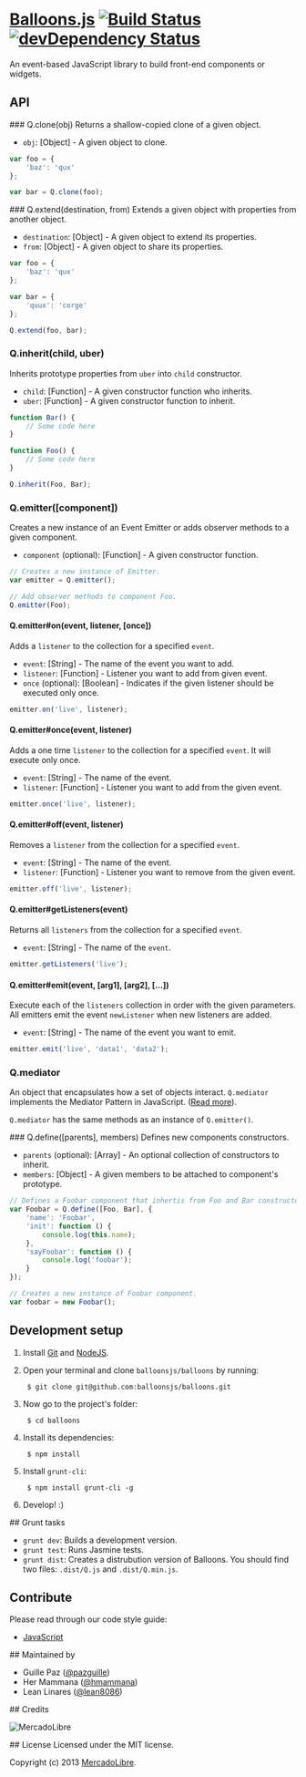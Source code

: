 # [Balloons.js](http://balloonsjs.com) [![Build Status](https://secure.travis-ci.org/balloonsjs/balloons.png)](http://travis-ci.org/balloonsjs/balloons) [![devDependency Status](https://david-dm.org/balloonsjs/balloons/dev-status.png)](https://david-dm.org/balloonsjs/balloons#info=devDependencies)


An event-based JavaScript library to build front-end components or widgets.

## API

### Q.clone(obj)
Returns a shallow-copied clone of a given object.
- `obj`: [Object] - A given object to clone.

```js
var foo = {
    'baz': 'qux'
};

var bar = Q.clone(foo);
```

### Q.extend(destination, from)
Extends a given object with properties from another object.
- `destination`: [Object] - A given object to extend its properties.
- `from`: [Object] - A given object to share its properties.

```js
var foo = {
    'baz': 'qux'
};

var bar = {
    'quux': 'corge'
};

Q.extend(foo, bar);
```

### Q.inherit(child, uber)
Inherits prototype properties from `uber` into `child` constructor.
- `child`: [Function] - A given constructor function who inherits.
- `uber`: [Function] - A given constructor function to inherit.

```js
function Bar() {
    // Some code here
}

function Foo() {
    // Some code here
}

Q.inherit(Foo, Bar);
```

### Q.emitter([component])
Creates a new instance of an Event Emitter or adds observer methods to a given component.
- `component` (optional): [Function] - A given constructor function.

```js
// Creates a new instance of Emitter.
var emitter = Q.emitter();
```

```js
// Add observer methods to component Foo.
Q.emitter(Foo);
```

#### Q.emitter#on(event, listener, [once])
Adds a `listener` to the collection for a specified `event`.
- `event`: [String] - The name of the event you want to add.
- `listener`: [Function] - Listener you want to add from given event.
- `once` (optional): [Boolean] - Indicates if the given listener should be executed only once.

```js
emitter.on('live', listener);
```

#### Q.emitter#once(event, listener)
Adds a one time `listener` to the collection for a specified `event`. It will execute only once.
- `event`: [String] - The name of the event.
- `listener`: [Function] - Listener you want to add from the given event.

```js
emitter.once('live', listener);
```

#### Q.emitter#off(event, listener)
Removes a `listener` from the collection for a specified `event`.
- `event`: [String] - The name of the event.
- `listener`: [Function] - Listener you want to remove from the given event.

```js
emitter.off('live', listener);
```

#### Q.emitter#getListeners(event)
Returns all `listeners` from the collection for a specified `event`.
- `event`: [String] - The name of the `event`.

```js
emitter.getListeners('live');
```

#### Q.emitter#emit(event, [arg1], [arg2], [...])
Execute each of the `listeners` collection in order with the given parameters.
All emitters emit the event `newListener` when new listeners are added.
- `event`: [String] - The name of the event you want to emit.

```js
emitter.emit('live', 'data1', 'data2');
```

### Q.mediator
An object that encapsulates how a set of objects interact. `Q.mediator` implements the Mediator Pattern in JavaScript. ([Read more](http://en.wikipedia.org/wiki/Mediator_pattern)).

`Q.mediator` has the same methods as an instance of `Q.emitter()`.

### Q.define([parents], members)
Defines new components constructors.
- `parents` (optional): [Array] - An optional collection of constructors to inherit.
- `members`: [Object] - A given members to be attached to component's prototype.

```js
// Defines a Foobar component that inhertis from Foo and Bar constructors.
var Foobar = Q.define([Foo, Bar], {
    'name': 'Foobar',
    'init': function () {
        console.log(this.name);
    },
    'sayFoobar': function () {
        console.log('foobar');
    }
});

// Creates a new instance of Foobar component.
var foobar = new Foobar();
```

## Development setup
1. Install [Git](http://git-scm.com/) and [NodeJS](http://nodejs.org/).
2. Open your terminal and clone `balloonsjs/balloons` by running:

        $ git clone git@github.com:balloonsjs/balloons.git

3. Now go to the project's folder:

        $ cd balloons

4. Install its dependencies:

        $ npm install

5. Install `grunt-cli`:

        $ npm install grunt-cli -g

6. Develop! :)


## Grunt tasks

- `grunt dev`: Builds a development version.
- `grunt test`: Runs Jasmine tests.
- `grunt dist`: Creates a distrubution version of Balloons. You should find two files: `.dist/Q.js` and `.dist/Q.min.js`.

## Contribute

Please read through our code style guide:
- [JavaScript](https://github.com/mercadolibre/javascript-style-guide)

## Maintained by

- Guille Paz ([@pazguille](https://twitter.com/pazguille))
- Her Mammana ([@hmammana](https://twitter.com/hmammana))
- Lean Linares ([@lean8086](https://twitter.com/lean8086))

## Credits

![MercadoLibre](http://static.mlstatic.com/org-img/chico/img/logo-mercadolibre-new.png)

## License
Licensed under the MIT license.

Copyright (c) 2013 [MercadoLibre](http://github.com/mercadolibre).